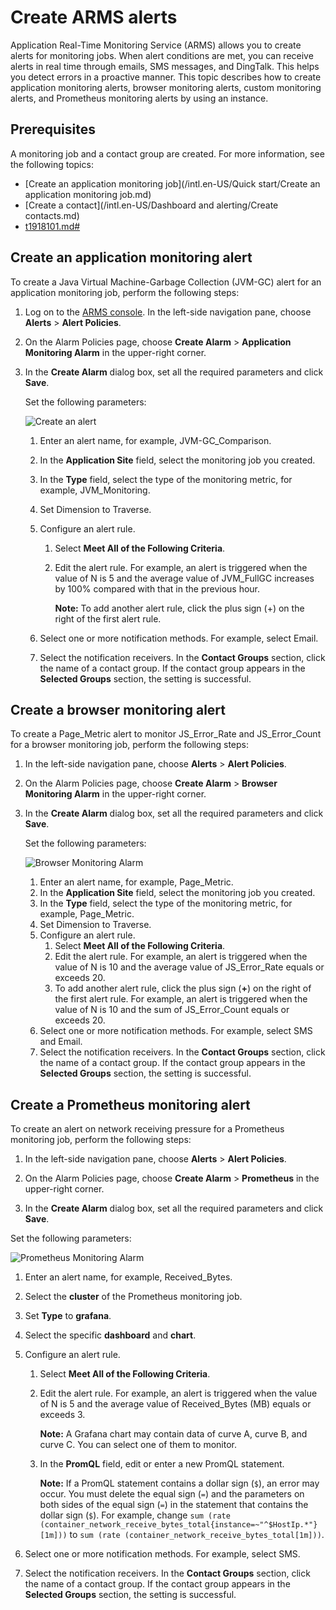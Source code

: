 # Create ARMS alerts

Application Real-Time Monitoring Service \(ARMS\) allows you to create alerts for monitoring jobs. When alert conditions are met, you can receive alerts in real time through emails, SMS messages, and DingTalk. This helps you detect errors in a proactive manner. This topic describes how to create application monitoring alerts, browser monitoring alerts, custom monitoring alerts, and Prometheus monitoring alerts by using an instance.

## Prerequisites

A monitoring job and a contact group are created. For more information, see the following topics:

-   [Create an application monitoring job](/intl.en-US/Quick start/Create an application monitoring job.md)
-   [Create a contact](/intl.en-US/Dashboard and alerting/Create contacts.md)
-   [t1918101.md\#]()

## Create an application monitoring alert

To create a Java Virtual Machine-Garbage Collection \(JVM-GC\) alert for an application monitoring job, perform the following steps:

1.  Log on to the [ARMS console](https://arms-intl.console.aliyun.com/#/home). In the left-side navigation pane, choose **Alerts** \> **Alert Policies**.
2.  On the Alarm Policies page, choose **Create Alarm** \> **Application Monitoring Alarm** in the upper-right corner.
3.  In the **Create Alarm** dialog box, set all the required parameters and click **Save**.

    Set the following parameters:

    ![Create an alert](https://static-aliyun-doc.oss-accelerate.aliyuncs.com/assets/img/en-US/3605658061/p127257.png)

    1.  Enter an alert name, for example, JVM-GC\_Comparison.
    2.  In the **Application Site** field, select the monitoring job you created.
    3.  In the **Type** field, select the type of the monitoring metric, for example, JVM\_Monitoring.
    4.  Set Dimension to Traverse.
    5.  Configure an alert rule.
        1.  Select **Meet All of the Following Criteria**.
        2.  Edit the alert rule. For example, an alert is triggered when the value of N is 5 and the average value of JVM\_FullGC increases by 100% compared with that in the previous hour.

            **Note:** To add another alert rule, click the plus sign \(+\) on the right of the first alert rule.

    6.  Select one or more notification methods. For example, select Email.
    7.  Select the notification receivers. In the **Contact Groups** section, click the name of a contact group. If the contact group appears in the **Selected Groups** section, the setting is successful.

## Create a browser monitoring alert

To create a Page\_Metric alert to monitor JS\_Error\_Rate and JS\_Error\_Count for a browser monitoring job, perform the following steps:

1.  In the left-side navigation pane, choose **Alerts** \> **Alert Policies**.

2.  On the Alarm Policies page, choose **Create Alarm** \> **Browser Monitoring Alarm** in the upper-right corner.

3.  In the **Create Alarm** dialog box, set all the required parameters and click **Save**.

    Set the following parameters:

    ![Browser Monitoring Alarm](https://static-aliyun-doc.oss-accelerate.aliyuncs.com/assets/img/en-US/1667828061/p43505.png)

    1.  Enter an alert name, for example, Page\_Metric.
    2.  In the **Application Site** field, select the monitoring job you created.
    3.  In the **Type** field, select the type of the monitoring metric, for example, Page\_Metric.
    4.  Set Dimension to Traverse.
    5.  Configure an alert rule.
        1.  Select **Meet All of the Following Criteria**.
        2.  Edit the alert rule. For example, an alert is triggered when the value of N is 10 and the average value of JS\_Error\_Rate equals or exceeds 20.
        3.  To add another alert rule, click the plus sign \(**+**\) on the right of the first alert rule. For example, an alert is triggered when the value of N is 10 and the sum of JS\_Error\_Count equals or exceeds 20.
    6.  Select one or more notification methods. For example, select SMS and Email.
    7.  Select the notification receivers. In the **Contact Groups** section, click the name of a contact group. If the contact group appears in the **Selected Groups** section, the setting is successful.

## Create a Prometheus monitoring alert

To create an alert on network receiving pressure for a Prometheus monitoring job, perform the following steps:

1.  In the left-side navigation pane, choose **Alerts** \> **Alert Policies**.

2.  On the Alarm Policies page, choose **Create Alarm** \> **Prometheus** in the upper-right corner.

3.  In the **Create Alarm** dialog box, set all the required parameters and click **Save**.

Set the following parameters:

![Prometheus Monitoring Alarm](https://static-aliyun-doc.oss-accelerate.aliyuncs.com/assets/img/en-US/3608828061/p61774.png)

1.  Enter an alert name, for example, Received\_Bytes.
2.  Select the **cluster** of the Prometheus monitoring job.
3.  Set **Type** to **grafana**.
4.  Select the specific **dashboard** and **chart**.
5.  Configure an alert rule.
    1.  Select **Meet All of the Following Criteria**.
    2.  Edit the alert rule. For example, an alert is triggered when the value of N is 5 and the average value of Received\_Bytes \(MB\) equals or exceeds 3.

        **Note:** A Grafana chart may contain data of curve A, curve B, and curve C. You can select one of them to monitor.

    3.  In the **PromQL** field, edit or enter a new PromQL statement.

        **Note:** If a PromQL statement contains a dollar sign \(`$`\), an error may occur. You must delete the equal sign \(`=`\) and the parameters on both sides of the equal sign \(`=`\) in the statement that contains the dollar sign \(`$`\). For example, change `sum (rate (container_network_receive_bytes_total{instance=~"^$HostIp.*"}[1m]))` to `sum (rate (container_network_receive_bytes_total[1m]))`.

6.  Select one or more notification methods. For example, select SMS.
7.  Select the notification receivers. In the **Contact Groups** section, click the name of a contact group. If the contact group appears in the **Selected Groups** section, the setting is successful.

